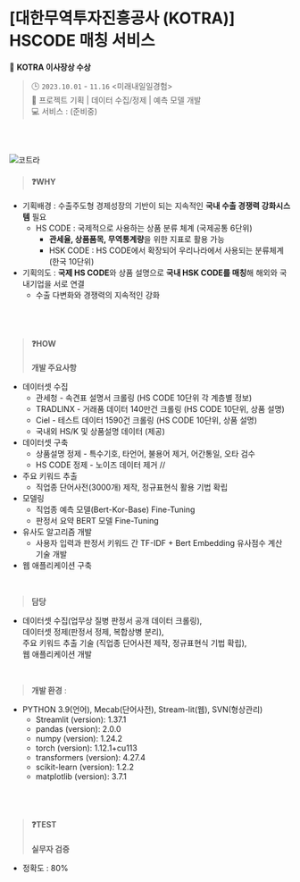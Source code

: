 # [대한무역투자진흥공사 (KOTRA)] HSCODE 매칭 서비스
🏅 **KOTRA 이사장상 수상** <br>
> 🕒 `2023.10.01` - `11.16` <미래내일일경험><br>
> 📖 프로젝트 기획  |  데이터 수집/정제 |  예측 모델 개발 <br>
> 💻 서비스 : (준비중)
<br>
<br>

![코트라](https://github.com/user-attachments/assets/3d36977e-8fa5-41c1-83ce-cc8f8e5a3065)
<br>


> #### ❓WHY
- 기획배경 : 수출주도형 경제성장의 기반이 되는 지속적인 **국내 수출 경쟁력 강화시스템** 필요
  - HS CODE : 국제적으로 사용하는 상품 분류 체계 (국제공통 6단위)
    - **관세율, 상품품목, 무역통계량**을 위한 지표로 활용 가능
    - HSK CODE : HS CODE에서 확장되어 우리나라에서 사용되는 분류체계 (한국 10단위)
- 기획의도 : **국제 HS CODE**와 상품 설명으로 **국내 HSK CODE를 매칭**해 해외와 국내기업을 서로 연결
  - 수출 다변화와 경쟁력의 지속적인 강화
<br>
<br>

> #### ❓HOW
> **개발 주요사항**
  - 데이터셋 수집
    - 관세청 - 속견표 설명서 크롤링 (HS CODE 10단위 각 계층별 정보)
    - TRADLINX - 거래품 데이터 140만건 크롤링 (HS CODE 10단위, 상품 설명)
    - Ciel - 테스트 데이터 1590건 크롤링 (HS CODE 10단위, 상품 설명)
    - 국내외 HS/K 및 상품설명 데이터 (제공)
  - 데이터셋 구축
    - 상품설명 정제 - 특수기호, 타언어, 불용어 제거, 어간통일, 오타 검수
    - HS CODE 정제 - 노이즈 데이터 제거 //
  - 주요 키워드 추출
    - 직업종 단어사전(3000개) 제작, 정규표현식 활용 기법 확립
  - 모델링
    - 직업종 예측 모델(Bert-Kor-Base) Fine-Tuning
    - 판정서 요약 BERT 모델 Fine-Tuning
  - 유사도 알고리즘 개발
     - 사용자 입력과 판정서 키워드 간 TF-IDF + Bert Embedding 유사점수 계산 기술 개발
  - 웹 애플리케이션 구축
<br>

> **담당**<br>

  - 데이터셋 수집(업무상 질병 판정서 공개 데이터 크롤링),<br>
  데이터셋 정제(판정서 정제, 복합상병 분리),<br>
  주요 키워드 추출 기술 (직업종 단어사전 제작, 정규표현식 기법 확립),<br>
  웹 애플리케이션 개발
<br>

> **개발 환경** :
  - PYTHON 3.9(언어), Mecab(단어사전), Stream-lit(웹), SVN(형상관리)
    - Streamlit (version): 1.37.1
    - pandas (version): 2.0.0
    - numpy (version): 1.24.2
    - torch (version): 1.12.1+cu113
    - transformers (version): 4.27.4
    - scikit-learn (version): 1.2.2
    - matplotlib (version): 3.7.1
<br>
<br>

> #### ❓TEST
> **실무자 검증**
- 정확도 : 80%
